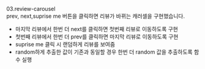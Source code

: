 03.review-carousel
<br />
prev, next,suprise me 버튼을 클릭하면 리뷰가 바뀌는 캐러셀을 구현했습니다.
<br/>
<ul>
<li>마지막 리뷰에서 한번 더 next를 클릭하면 첫번째 리뷰로 이동하도록 구현
</li>
<li>첫번째 리뷰에서 한번 더 prev를 클릭하면 마지막 리뷰로 이동하도록 구현</li>
<li>suprise me 클릭 시 랜덤하게 리뷰를 보여줌</li>
<li>random하게 추출한 값이 기존과 동일할 경우 한번 더 random 값을 추출하도록 함수 실행</li>
</ul>